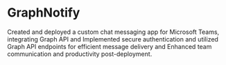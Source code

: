 # GraphNotify
Created and deployed a custom chat messaging app for Microsoft Teams, integrating Graph API and Implemented secure authentication and utilized Graph API endpoints for efficient message delivery and Enhanced team communication and productivity post-deployment.
